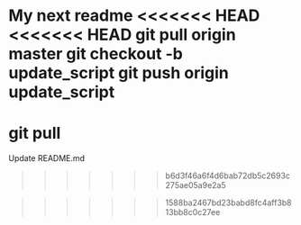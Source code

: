 My next readme
<<<<<<< HEAD
<<<<<<< HEAD
git pull origin master
git checkout -b update_script
git push origin update_script
=======
git pull
=======
Update README.md
>>>>>>> b6d3f46a6f4d6bab72db5c2693c275ae05a9e2a5

>>>>>>> 1588ba2467bd23babd8fc4aff3b813bb8c0c27ee
